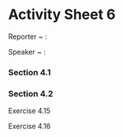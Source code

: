 # Activity Sheet 6

Reporter
  ~ :

Speaker
  ~ :

### Section 4.1

### Section 4.2

Exercise 4.15

Exercise 4.16
